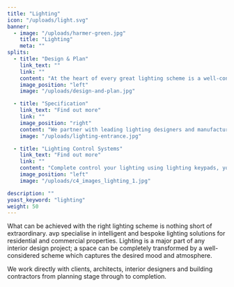 ```yaml
---
title: "Lighting"
icon: "/uploads/light.svg"
banner: 
  - image: "/uploads/harmer-green.jpg"
    title: "Lighting"
    meta: ""
splits: 
  - title: "Design & Plan"
    link_text: ""
    link: ""
    content: "At the heart of every great lighting scheme is a well-considered design, supported by a detailed plan which outlines lighting and control positions, circuit codes and considers any other systems that may integrate with it. Our plans are created with meticulous detail, reflecting the bespoke nature of each project and encapsulating all the layers of lighting in a room, whilst considering the placement of any other home automation solutions such as speakers and security devices."
    image_position: "left"
    image: "/uploads/design-and-plan.jpg"

  - title: "Specification"
    link_text: "Find out more"
    link: ""
    image_position: "right"
    content: "We partner with leading lighting designers and manufacturers globally, enabling us to recommend and source the best, light fittings for your scheme. We offer an unbiased specification for all light fittings and work closely with lighting manufacturers to create bespoke designs or modifications of an existing design to perfectly complete a lighting scheme. We have the experience and expertise to guide you through the selection process."
    image: "/uploads/lighting-entrance.jpg"

  - title: "Lighting Control Systems"
    link_text: "Find out more"
    link: ""
    content: "Complete control your lighting using lighting keypads, your voice, using state of the art touch panels – or by using discreet control panels.  Over 25 years’ experience allows us to recommend and install the very best control systems to suit your style and needs. Set lighting scenes for different times of the day to wake up or put the house to sleep, adjust the tone and mood of your lighting or set the perfect scene for when you leave your property or for when you arrive home at the end of the day."
    image_position: "left"
    image: "/uploads/c4_images_lighting_1.jpg"

description: ""
yoast_keyword: "lighting"
weight: 50
---
```


What can be achieved with the right lighting scheme is nothing short of extraordinary. avp specialise in intelligent and bespoke lighting solutions for residential and commercial properties. Lighting is a major part of any interior design project; a space can be completely transformed by a well-considered scheme which captures the desired mood and atmosphere.

We work directly with clients, architects, interior designers and building contractors from planning stage through to completion. 